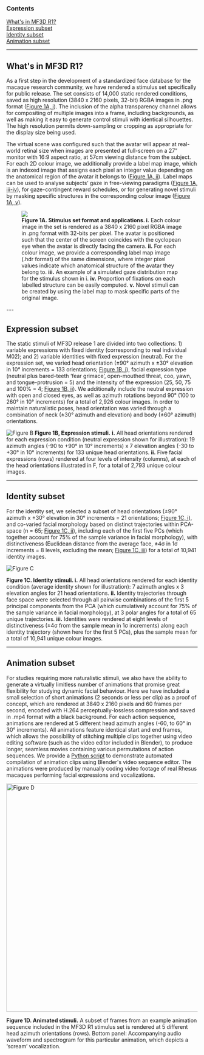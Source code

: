 ### Contents
[What's in MF3D R1?](#what's-in-mf3d-r1?)<br>
[Expression subset](#expression-subset)<br>
[Identity subset](#identity-subset)<br>
[Animation subset](#animation-subset)<br>

---

## What's in MF3D R1?

As a first step in the development of a standardized face database for the macaque research community, we have rendered a stimulus set specifically for public release. The set consists of 14,000 static rendered conditions, saved as high resolution (3840 x 2160 pixels, 32-bit) RGBA images in .png format ([Figure 1A, i]()). The inclusion of the alpha transparency channel allows for compositing of multiple images into a frame, including backgrounds, as well as making it easy to generate control stimuli with identical silhouettes. The high resolution permits down-sampling or cropping as appropriate for the display size being used. 

The virtual scene was configured such that the avatar will appear at real-world retinal size when images are presented at full-screen on a 27” monitor with 16:9 aspect ratio, at 57cm viewing distance from the subject. For each 2D colour image, we additionally provide a label map image, which is an indexed image that assigns each pixel an integer value depending on the anatomical region of the avatar it belongs to ([Figure 1A, ii]()). Label maps can be used to analyse subjects’ gaze in free-viewing paradigms ([Figure 1A, iii-iv]()), for gaze-contingent reward schedules, or for generating novel stimuli by masking specific structures in the corresponding colour image ([Figure 1A, v]()). 

<figure>
    <img src='https://user-images.githubusercontent.com/7523776/58966853-0bcc9a80-8781-11e9-836a-67841788fbb7.png' />
    <figcaption> <b>Figure 1A. Stimulus set format and applications. i.</b> Each colour image in the set is rendered as a 3840 x 2160 pixel RGBA image in .png format with 32-bits per pixel. The avatar is positioned such that the center of the screen coincides with the cyclopean eye when the avatar is directly facing the camera. <b>ii.</b> For each colour image, we provide a corresponding label map image (.hdr format) of the same dimensions, where integer pixel values indicate which anatomical structure of the avatar they belong to. <b>iii.</b> An example of a simulated gaze distribution map for the stimulus shown in i. <b>iv.</b> Proportion of fixations on each labelled structure can be easily computed. <b>v.</b> Novel stimuli can be created by using the label map to mask specific parts of the original image. 
    </figcaption>
    </font>
</figure>
---

## Expression subset

The static stimuli of MF3D release 1 are divided into two collections: 1) variable expressions with fixed identity (corresponding to real individual M02); and 2) variable identities with fixed expression (neutral). For the expression set, we varied head orientation (±90° azimuth x ±30° elevation in 10° increments = 133 orientations; [Figure 1B, i]()), facial expression type (neutral plus bared-teeth ‘fear grimace’, open-mouthed threat, coo, yawn, and tongue-protrusion = 5) and the intensity of the expression (25, 50, 75 and 100% = 4; [Figure 1B, ii]()). We additionally include the neutral expression with open and closed eyes, as well as azimuth rotations beyond 90° (100 to 260° in 10° increments) for a total of 2,926 colour images. In order to maintain naturalistic poses, head orientation was varied through a combination of neck (±30° azimuth and elevation) and body (±60° azimuth) orientations.  

![Figure B](https://user-images.githubusercontent.com/7523776/58966854-0bcc9a80-8781-11e9-82ad-bc2b22616581.png)
**Figure 1B, Expression stimuli.** **i.** All head orientations rendered for each expression condition (neutral expression shown for illustration): 19 azimuth angles (-90 to +90° in 10° increments) x 7 elevation angles (-30 to +30° in 10° increments) for 133 unique head orientations. **ii.** Five facial expressions (rows) rendered at four levels of intensity (columns), at each of the head orientations illustrated in F, for a total of 2,793 unique colour images. 

---

## Identity subset

For the identity set, we selected a subset of head orientations (±90° azimuth x ±30° elevation in 30° increments = 21 orientations; [Figure 1C, i]()), and co-varied facial morphology based on distinct trajectories within PCA-space (n = 65; [Figure 1C, ii]()), including each of the first five PCs (which together account for 75% of the sample variance in facial morphology), with distinctiveness (Euclidean distance from the average face, ±4σ in 1σ increments = 8 levels, excluding the mean; [Figure 1C, iii]()) for a total of 10,941 identity images. 

![Figure C](https://user-images.githubusercontent.com/7523776/58966855-0bcc9a80-8781-11e9-868d-4effb756136d.png)

**Figure 1C. Identity stimuli. i.** All head orientations rendered for each identity condition (average identity shown for illustration): 7 azimuth angles x 3 elevation angles for 21 head orientations. **ii.** Identity trajectories through face space were selected through all pairwise combinations of the first 5 principal components from the PCA (which cumulatively account for 75% of the sample variance in facial morphology), at 3 polar angles for a total of 65 unique trajectories. **iii.** Identities were rendered at eight levels of distinctiveness (±4σ from the sample mean in 1σ increments) along each identity trajectory (shown here for the first 5 PCs), plus the sample mean for a total of 10,941 unique colour images. 

---

## Animation subset

For studies requiring more naturalistic stimuli, we also have the ability to generate a virtually limitless number of animations that promise great flexibility for studying dynamic facial behaviour. Here we have included a small selection of short animations (2 seconds or less per clip) as a proof of concept, which are rendered at 3840 x 2160 pixels and 60 frames per second, encoded with H.264 perceptually-lossless compression and saved in .mp4 format with a black background. For each action sequence, animations are rendered at 5 different head azimuth angles (-60, to 60° in 30° increments). All animations feature identical start and end frames, which allows the possibility of stitching multiple clips together using video editing software (such as the video editor included in Blender), to produce longer, seamless movies containing various permutations of action sequences. We provide a [Python script](https://github.com/MonkeyGone2Heaven/MF3D-Tools/blob/master/MF3D_ConcatClips_Demo.py) to demonstrate automated compilation of animation clips using Blender's video sequence editor. The animations were produced by manually coding video footage of real Rhesus macaques performing facial expressions and vocalizations. 

<img src="https://user-images.githubusercontent.com/7523776/59149640-ec827700-89e5-11e9-8ca9-6344e9d97c15.png" alt="Figure D"  width="600">

**Figure 1D. Animated stimuli.** A subset of frames from an example animation sequence included in the MF3D R1 stimulus set is rendered at 5 different head azimuth orientations (rows). Bottom panel: Accompanying audio waveform and spectrogram for this particular animation, which depicts a ‘scream’ vocalization.